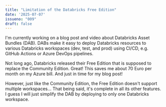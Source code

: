 ```yaml
---
title: "Limitation of the Databricks Free Edition"
date: '2025-07-07'
issueno: "009"
draft: false
---
```


I'm currently working on a blog post and video about Databricks Asset Bundles (DAB). DABs make it easy to deploy Databricks resources to various Databricks workspaces (dev, test, and prod) using CI/CD, e.g. GitHub Actions or Azure DevOps pipelines.

Not long ago, Databricks released their Free Edition that is supposed to replace the Community Edition. Great! This saves me about 70 Euro per month on my Azure bill. And just in time for my blog post!

However, just like the Community Edition, the Free Edition doesn't support multiple workspaces... That being said, it's complete in all its other features. I guess I will just simplify the DAB by deploying to only one Databricks workspace.
